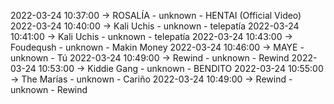 2022-03-24 10:37:00 -> ROSALÍA - unknown - HENTAI (Official Video)
2022-03-24 10:40:00 -> Kali Uchis - unknown - telepatía
2022-03-24 10:41:00 -> Kali Uchis - unknown - telepatía
2022-03-24 10:43:00 -> Foudeqush - unknown - Makin Money
2022-03-24 10:46:00 -> MAYE - unknown - Tú
2022-03-24 10:49:00 -> Rewind - unknown - Rewind
2022-03-24 10:53:00 -> Kiddie Gang - unknown - BENDITO
2022-03-24 10:55:00 -> The Marías - unknown - Cariño
2022-03-24 10:49:00 -> Rewind - unknown - Rewind
